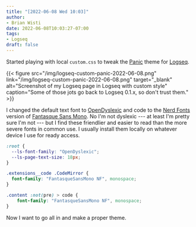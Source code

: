 ```yaml
---
title: "[2022-06-08 Wed 10:03]"
author:
- Brian Wisti
date: 2022-06-08T10:03:27-07:00
tags:
- Logseq
draft: false
---
```


Started playing with local `custom.css` to tweak the [Panic][panic-theme] theme
for [Logseq][logseq].

[panic-theme]: https://github.com/sokirill/logseq-panic-theme
[logseq]: https://logseq.com

{{< figure
  src="/img/logseq-custom-panic-2022-06-08.png"
  link="/img/logseq-custom-panic-2022-06-08.png"
  target="_blank"
  alt="Screenshot of my Logseq page in Logseq with custom style"
  caption="Some of those jots go back to Logseq 0.1.x, so don't trust them." >}}

<!--more-->

I changed the default text font to [OpenDyslexic][open-dyslexic] and code to
the [Nerd Fonts][nerd-fonts] version of [Fantasque Sans Mono][fantasque-sans].
No I'm not dyslexic --- at least I'm pretty sure I'm not --- but I find these
friendlier and easier to read than the more severe fonts in common use. I
usually install them locally on whatever device I use for ready access.

[open-dyslexic]: https://opendyslexic.org
[fantasque-sans]: https://github.com/belluzj/fantasque-sans
[nerd-fonts]: https://www.nerdfonts.com

```css
:root {
  --ls-font-family: "OpenDyslexic";
  --ls-page-text-size: 18px;
}

.extensions__code .CodeMirror {
  font-family: "FantasqueSansMono NF", monospace;
}

.content :not(pre) > code {
    font-family: "FantasqueSansMono NF", monospace;
}
```


Now I want to go all in and make a proper theme.

